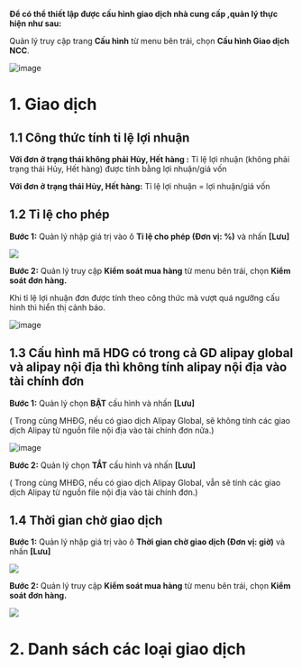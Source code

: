 **Để có thể thiết lập được cấu hình giao dịch nhà cung cấp ,quản lý thực hiện như sau:**

  Quản lý truy cập trang **Cấu hình** từ menu bên trái, chọn **Cấu hình Giao dịch NCC**.

![image](https://user-images.githubusercontent.com/75475064/106553526-22298b80-654c-11eb-8465-8e45561c1526.png)

# 1. Giao dịch

## 1.1 Công thức tính tỉ lệ lợi nhuận

**Với đơn ở trạng thái không phải Hủy, Hết hàng :** Tỉ lệ lợi nhuận (không phải trạng thái Hủy, Hết hàng) được tính bằng lợi nhuận/giá vốn

**Với đơn ở trạng thái Hủy, Hết hàng:** Tỉ lệ lợi nhuận = lợi nhuận/giá vốn

## 1.2 Tỉ lệ cho phép

**Bước 1:** Quản lý nhập giá trị vào ô **Tỉ lệ cho phép (Đơn vị: %)** và nhấn **[Lưu]**

![](https://user-images.githubusercontent.com/75475064/106563359-3bd3ce80-655e-11eb-9253-f1efd588022b.png)

**Bước 2:** Quản lý truy cập **Kiểm soát mua hàng** từ menu bên trái, chọn **Kiểm soát đơn hàng.**

Khi tỉ lệ lợi nhuận đơn được tính theo công thức mà vượt quá ngưỡng cấu hình thì hiển thị cảnh báo.

![image](https://user-images.githubusercontent.com/75475064/106577932-8b6fc580-6571-11eb-8970-c5cf7207c52b.png)

## 1.3 Cấu hình mã HDG có trong cả GD alipay global và alipay nội địa thì không tính alipay nội địa vào tài chính đơn

**Bước 1:**  Quản lý chọn **BẬT** cấu hình và nhấn **[Lưu]**

( Trong cùng MHĐG, nếu có giao dịch Alipay Global, sẽ không tính các giao dịch Alipay từ nguồn file nội địa vào tài chính đơn nữa.)

![image](https://user-images.githubusercontent.com/75475064/106569420-13040700-6567-11eb-8c3c-7f7b10eaf712.png)

**Bước 2:** Quản lý chọn **TẮT** cấu hình và nhấn **[Lưu]**

( Trong cùng MHĐG, nếu có giao dịch Alipay Global, vẫn sẽ tính các giao dịch Alipay từ nguồn file nội địa vào tài chính đơn.)

## 1.4 Thời gian chờ giao dịch

**Bước 1:** Quản lý nhập giá trị vào ô **Thời gian chờ giao dịch (Đơn vị: giờ)** và nhấn **[Lưu]**

![](https://user-images.githubusercontent.com/75475064/106570113-09c76a00-6568-11eb-9178-61a31889ef2a.png)

**Bước 2:** Quản lý truy cập **Kiểm soát mua hàng** từ menu bên trái, chọn **Kiểm soát đơn hàng.**

![](https://user-images.githubusercontent.com/75475064/106577759-55324600-6571-11eb-92f4-b3a3b55c10e6.png)

# 2. Danh sách các loại giao dịch




